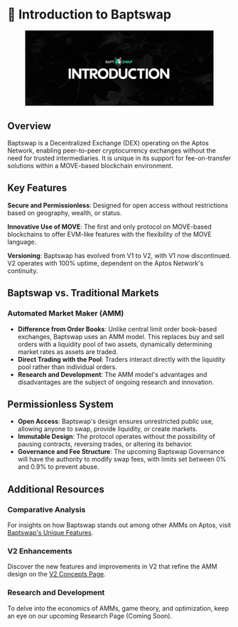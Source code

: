 # 👋 Introduction to Baptswap

<figure><img src=".gitbook/assets/intro.png" alt=""><figcaption></figcaption></figure>

## Overview

Baptswap is a Decentralized Exchange (DEX) operating on the Aptos Network, enabling peer-to-peer cryptocurrency exchanges without the need for trusted intermediaries. It is unique in its support for fee-on-transfer solutions within a MOVE-based blockchain environment.

## Key Features

**Secure and Permissionless**: Designed for open access without restrictions based on geography, wealth, or status.

**Innovative Use of MOVE**: The first and only protocol on MOVE-based blockchains to offer EVM-like features with the flexibility of the MOVE language.

**Versioning**: Baptswap has evolved from V1 to V2, with V1 now discontinued. V2 operates with 100% uptime, dependent on the Aptos Network's continuity.

## Baptswap vs. Traditional Markets

### Automated Market Maker (AMM)

* **Difference from Order Books**: Unlike central limit order book-based exchanges, Baptswap uses an AMM model. This replaces buy and sell orders with a liquidity pool of two assets, dynamically determining market rates as assets are traded.
* **Direct Trading with the Pool**: Traders interact directly with the liquidity pool rather than individual orders.
* **Research and Development**: The AMM model's advantages and disadvantages are the subject of ongoing research and innovation.

## Permissionless System

* **Open Access**: Baptswap's design ensures unrestricted public use, allowing anyone to swap, provide liquidity, or create markets.
* **Immutable Design**: The protocol operates without the possibility of pausing contracts, reversing trades, or altering its behavior.
* **Governance and Fee Structure**: The upcoming Baptswap Governance will have the authority to modify swap fees, with limits set between 0% and 0.9% to prevent abuse.

## Additional Resources

### Comparative Analysis

For insights on how Baptswap stands out among other AMMs on Aptos, visit [Baptswap's Unique Features](introduction-to-baptswap/made-to-stand-out.md).

### V2 Enhancements

Discover the new features and improvements in V2 that refine the AMM design on the [V2 Concepts Page](concepts/concepts/).

### Research and Development

To delve into the economics of AMMs, game theory, and optimization, keep an eye on our upcoming Research Page (Coming Soon).
